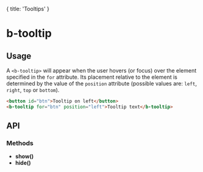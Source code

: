 {
  title: 'Tooltips'
}

# b-tooltip

## Usage

A `<b-tooltip>` will appear when the user hovers (or focus) over the element specified in the `for` attribute. Its placement relative to the element is determined by the value of the `position` attribute (possible values are: `left`, `right`, `top` or `bottom`).

``` html
<button id="btn">Tooltip on left</button>
<b-tooltip for="btn" position="left">Tooltip text</b-tooltip>
```

## API

### Methods
- __show()__
- __hide()__
